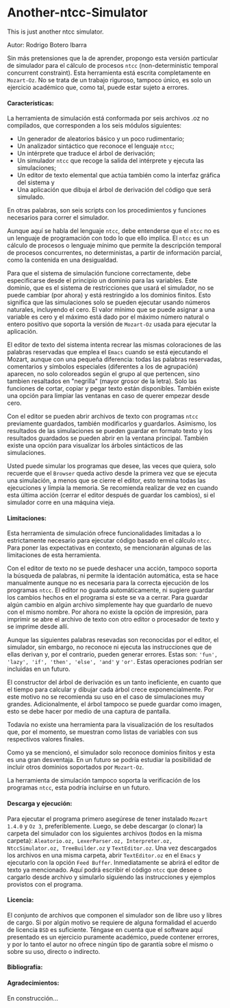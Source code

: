 # Another-ntcc-Simulator
This is just another ntcc simulator.

Autor: Rodrigo Botero Ibarra

Sin más pretensiones que la de aprender, propongo esta versión particular de simulador para el cálculo de procesos `ntcc` (non-deterministic temporal concurrent constraint). Esta herramienta está escrita completamente en `Mozart-Oz`. No se trata de un trabajo riguroso, tampoco único, es solo un ejercicio académico que, como tal, puede estar sujeto a errores.

#### Características:

La herramienta de simulación está conformada por seis archivos .oz no compilados, que corresponden a los seis módulos siguientes:
- Un generador de aleatorios básico y un poco rudimentario;
- Un analizador sintáctico que reconoce el lenguaje `ntcc`;
- Un intérprete que traduce el árbol de derivación;
- Un simulador `ntcc` que recoge la salida del intérprete y ejecuta las simulaciones;
- Un editor de texto elemental que actúa también como la interfaz gráfica del sistema y
- Una aplicación que dibuja el árbol de derivación del código que será simulado.

En otras palabras, son seis scripts con los procedimientos y funciones necesarios para correr el simulador.

Aunque aquí se habla del lenguaje `ntcc`, debe entenderse que el `ntcc` no es un lenguaje de programación con todo lo que ello implica. El `ntcc` es un cálculo de procesos o lenguaje mínimo que permite la descripción temporal de procesos concurrentes, no deterministas, a partir de información parcial, como la contenida en una desigualdad.

Para que el sistema de simulación funcione correctamente, debe especificarse desde el principio un dominio para las variables. Este dominio, que es el sistema de restricciones que usará el simulador, no se puede cambiar (por ahora) y está restringido a los dominios finitos. Esto significa que las simulaciones solo se pueden ejecutar usando números naturales, incluyendo el cero. El valor mínimo que se puede asignar a una variable es cero y el máximo está dado por el máximo número natural o entero positivo que soporta la versión de `Mozart-Oz` usada para ejecutar la aplicación.

El editor de texto del sistema intenta recrear las mismas coloraciones de las palabras reservadas que emplea el `Emacs` cuando se está ejecutando el Mozart, aunque con una pequeña diferencia: todas las palabras reservadas, comentarios y símbolos especiales (diferentes a los de agrupación) aparecen, no solo coloreados según el grupo al que pertencen, sino tambien resaltados en "negrilla" (mayor grosor de la letra). Solo las funciones de cortar, copiar y pegar texto están disponibles. También existe una opción para limpiar las ventanas en caso de querer empezar desde cero.

Con el editor se pueden abrir archivos de texto con programas `ntcc` previamente guardados, también modificarlos y guardarlos. Asimismo, los resultados de las simulaciones se pueden guardar en formato texto y los resultados guardados se pueden abrir en la ventana principal. También existe una opción para visualizar los árboles sintácticos de las simulaciones.

Usted puede simular los programas que desee, las veces que quiera, solo recuerde que el `Browser` queda activo desde la primera vez que se ejecuta una simulación, a menos que se cierre el editor, esto termina todas las ejecuciones y limpia la memoria. Se recomienda realizar de vez en cuando esta última acción (cerrar el editor después de guardar los cambios), si el simulador corre en una máquina vieja.

#### Limitaciones:

Esta herramienta de simulación ofrece funcionalidades limitadas a lo estrictamente necesario para ejecutar código basado en el cálculo `ntcc`. Para poner las expectativas en contexto, se mencionarán algunas de las limitaciones de esta herramienta.

Con el editor de texto no se puede deshacer una acción, tampoco soporta la búsqueda de palabras, ni permite la identación automática, esta se hace manualmente aunque no es necesaria para la correcta ejecución de los programas `ntcc`. El editor no guarda automáticamente, ni sugiere guardar los cambios hechos en el programa si este se va a cerrar. Para guardar algún cambio en algún archivo simplemente hay que guardarlo de nuevo con el mismo nombre. Por ahora no existe la opción de impresión, para imprimir se abre el archivo de texto con otro editor o procesador de texto y se imprime desde allí.

Aunque las siguientes palabras resevadas son reconocidas por el editor, el simulador, sin embargo, no reconoce ni ejecuta las instrucciones que de ellas derivan y, por el contrario, pueden generar errores. Estas son: `'fun', 'lazy', 'if', 'then', 'else', 'and'` y `'or'`. Estas operaciones podrían ser incluidas en un futuro.

El constructor del árbol de derivación es un tanto ineficiente, en cuanto que el tiempo para calcular y dibujar cada árbol crece exponencialmente. Por este motivo no se recomienda su uso en el caso de simulaciones muy grandes. Adicionalmente, el árbol tampoco se puede guardar como imagen, esto se debe hacer por medio de una captura de pantalla.

Todavía no existe una herramienta para la visualización de los resultados que, por el momento, se muestran como listas de variables con sus respectivos valores finales.

Como ya se mencionó, el simulador solo reconoce dominios finitos y esta es una gran desventaja. En un futuro se podría estudiar la posibilidad de incluir otros dominios soportados por `Mozart-Oz`.

La herramienta de simulación tampoco soporta la verificación de los programas `ntcc`, esta podría incluirse en un futuro.

#### Descarga y ejecución:

Para ejecutar el programa primero asegúrese de tener instalado `Mozart 1.4.0` y `Oz 3`, preferiblemente. Luego, se debe descargar (o clonar) la carpeta del simulador con los siguientes archivos (todos en la misma carpeta): `Aleatorio.oz, LexerParser.oz, Interpreter.oz, NtccSimulator.oz, TreeBuilder.oz` y `TextEditor.oz`.
Una vez descargados los archivos en una misma carpeta, abrir `TextEditor.oz` en el `Emacs` y ejecutarlo con la opción `Feed Buffer`. Inmediatamente se abrirá el editor de texto ya mencionado. Aquí podrá escribir el código `ntcc` que desee o cargarlo desde archivo y simularlo siguiendo las instrucciones y ejemplos provistos con el programa.

#### Licencia:

El conjunto de archivos que componen el simulador son de libre uso y libres de cargo. Si por algún motivo se requiere de alguna formalidad el acuerdo de licencia `BSD` es suficiente. Téngase en cuenta que el software aquí presentado es un ejercicio puramente académico, puede contener errores, y por lo tanto el autor no ofrece ningún tipo de garantía sobre el mismo o sobre su uso, directo o indirecto.

#### Bibliografía:

#### Agradecimientos:


En construcción...
